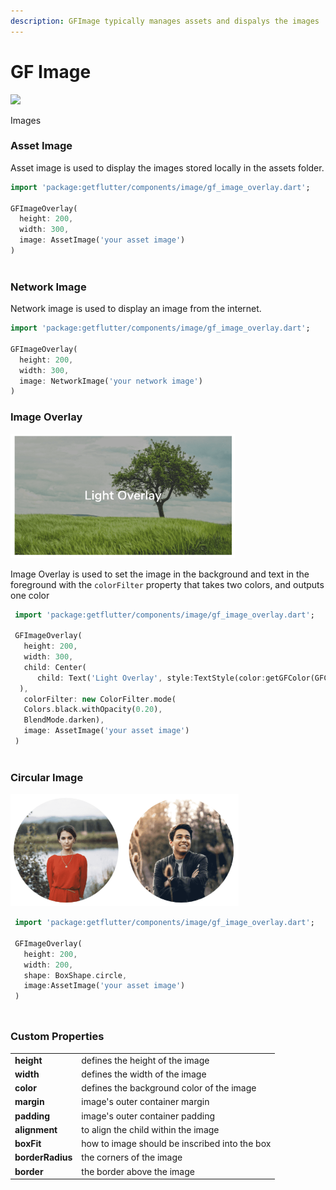 ```yaml
---
description: GFImage typically manages assets and dispalys the images
---
```


# GF Image

![](https://ik.imagekit.io/ionicfirebaseapp/docs/tr:dpr-auto,tr:w-auto/Images-Square_2x_Zf91TY9B84.png)

Images

###  Asset Image

Asset image is used to display the images stored locally in the assets folder.

```dart
import 'package:getflutter/components/image/gf_image_overlay.dart';

GFImageOverlay(
  height: 200,
  width: 300,
  image: AssetImage('your asset image')
)
                               
```

### Network Image

Network image is used to display an image from the internet.

```dart
import 'package:getflutter/components/image/gf_image_overlay.dart';

GFImageOverlay(
  height: 200,
  width: 300,
  image: NetworkImage('your network image')
)
```

### Image Overlay

![](.gitbook/assets/image-overlay.png)

Image Overlay is used to set the image in the background and text in the foreground with the `colorFilter` property that takes two colors, and outputs one color

```dart
 import 'package:getflutter/components/image/gf_image_overlay.dart';
 
 GFImageOverlay(
   height: 200,
   width: 300,
   child: Center(
      child: Text('Light Overlay', style:TextStyle(color:getGFColor(GFColor.white))
  ),
   colorFilter: new ColorFilter.mode(
   Colors.black.withOpacity(0.20),
   BlendMode.darken),
   image: AssetImage('your asset image')
 )
                               
```

### Circular Image

![](.gitbook/assets/image-circular.png)

```dart
 import 'package:getflutter/components/image/gf_image_overlay.dart';
 
 GFImageOverlay(
   height: 200,
   width: 200,
   shape: BoxShape.circle,
   image:AssetImage('your asset image')
 )
                               
```

## 

### Custom Properties

|  |  |
| :--- | :--- |
| **height** | defines the height of the image |
| **width** | defines the width of the image |
| **color** | defines the background color of the image |
| **margin** | image's outer container margin |
| **padding** | image's outer container padding |
| **alignment** | to align the child within the image |
| **boxFit** | how to image should be inscribed into the box |
| **borderRadius** | the corners of the image |
| **border** | the border above the image |

